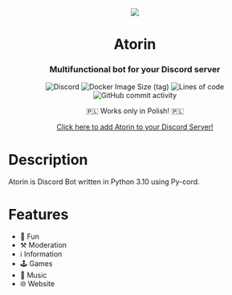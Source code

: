 <p align="center"><img src="https://cdn.discordapp.com/avatars/408959273956147200/d26356dd40d8b76e10c0678b4afe3f1b.webp?size=256"></p>
<h1 align="center">Atorin</h1>
<h3 align="center">Multifunctional bot for your Discord server</h3>
<p align="center"><img alt="Discord" src="https://img.shields.io/discord/408960275933429760?label=discord"> <img alt="Docker Image Size (tag)" src="https://img.shields.io/docker/image-size/liamdj23/atorin/latest"> <img alt="Lines of code" src="https://img.shields.io/tokei/lines/github/liamdj23/Atorin"> <img alt="GitHub commit activity" src="https://img.shields.io/github/commit-activity/m/liamdj23/Atorin"></p>
<p align="center">🇵🇱 Works only in Polish! 🇵🇱</p>
<p align="center"><a href="https://liamdj23.ovh/addbot">Click here to add Atorin to your Discord Server!</a></p>

# Description

Atorin is Discord Bot written in Python 3.10 using Py-cord.

# Features

- 🎲 Fun
- ⚒️ Moderation
- ℹ️ Information
- 🕹️ Games
- 🎵 Music
- 🌐 Website
